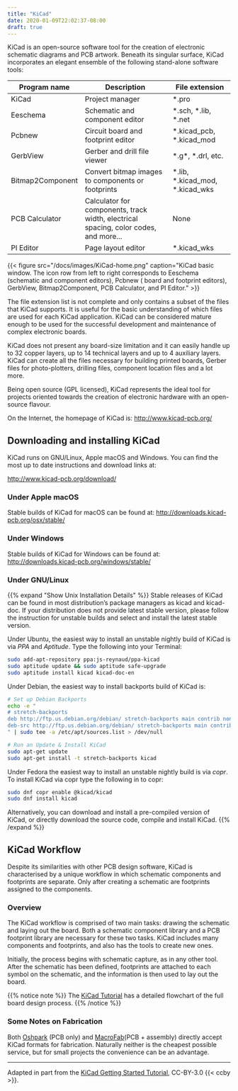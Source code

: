 ```yaml
---
title: "KiCad"
date: 2020-01-09T22:02:37-08:00
draft: true
---
```



KiCad is an open-source software tool for the creation of electronic schematic diagrams and PCB artwork. 
Beneath its singular surface, KiCad incorporates an elegant ensemble of the following stand-alone software tools:

| Program name | Description | File extension |
| ------------ | ----------- | -------------- |
| KiCad | Project manager | *.pro |
| Eeschema | Schematic and component editor | *.sch, *.lib, *.net |
| Pcbnew | Circuit board and footprint editor | *.kicad_pcb, *.kicad_mod |
| GerbView | Gerber and drill file viewer | \*.g\*, *.drl, etc. |
| Bitmap2Component | Convert bitmap images to components or footprints | *.lib, *.kicad_mod, *.kicad_wks |
| PCB Calculator | Calculator for components, track width, electrical spacing, color codes, and more... | None |
| Pl Editor | Page layout editor | *.kicad_wks |


{{< figure src="/docs/images/KiCad-home.png" caption="KiCad basic window.  The icon row from left to right corresponds to Eeschema (schematic and component editors), Pcbnew ( board and footprint editors), GerbView, Bitmap2Component, PCB Calculator, and Pl Editor." >}}


The file extension list is not complete and only contains a subset of the files that KiCad supports. It is useful for the basic understanding of which files are used for each KiCad application.
KiCad can be considered mature enough to be used for the successful development and maintenance of complex electronic boards.

KiCad does not present any board-size limitation and it can easily handle up to 32 copper layers, up to 14 technical layers and up to 4 auxiliary layers. KiCad can create all the files necessary for building printed boards, Gerber files for photo-plotters, drilling files, component location files and a lot more.

Being open source (GPL licensed), KiCad represents the ideal tool for projects oriented towards the creation of electronic hardware with an open-source flavour.

On the Internet, the homepage of KiCad is: http://www.kicad-pcb.org/

## Downloading and installing KiCad
KiCad runs on GNU/Linux, Apple macOS and Windows. You can find the most up to date instructions and download links at:

http://www.kicad-pcb.org/download/

### Under Apple macOS
Stable builds of KiCad for macOS can be found at: http://downloads.kicad-pcb.org/osx/stable/

### Under Windows
Stable builds of KiCad for Windows can be found at: http://downloads.kicad-pcb.org/windows/stable/

### Under GNU/Linux
{{% expand "Show Unix Installation Details" %}} 
Stable releases of KiCad can be found in most distribution’s package managers as kicad and kicad-doc. If your distribution does not provide latest stable version, please follow the instruction for unstable builds and select and install the latest stable version.

Under Ubuntu, the easiest way to install an unstable nightly build of KiCad is via _PPA_ and _Aptitude_. Type the following into your Terminal:

```bash
sudo add-apt-repository ppa:js-reynaud/ppa-kicad
sudo aptitude update && sudo aptitude safe-upgrade
sudo aptitude install kicad kicad-doc-en
```

Under Debian, the easiest way to install backports build of KiCad is:

```sh
# Set up Debian Backports
echo -e "
# stretch-backports
deb http://ftp.us.debian.org/debian/ stretch-backports main contrib non-free
deb-src http://ftp.us.debian.org/debian/ stretch-backports main contrib non-free
" | sudo tee -a /etc/apt/sources.list > /dev/null

# Run an Update & Install KiCad
sudo apt-get update
sudo apt-get install -t stretch-backports kicad
```

Under Fedora the easiest way to install an unstable nightly build is via _copr_. To install KiCad via copr type the following in to copr:

```sh
sudo dnf copr enable @kicad/kicad
sudo dnf install kicad
```

Alternatively, you can download and install a pre-compiled version of KiCad, or directly download the source code, compile and install KiCad.
{{% /expand %}}


## KiCad Workflow
Despite its similarities with other PCB design software, KiCad is characterised by a unique workflow in which schematic components and footprints are separate. Only after creating a schematic are footprints assigned to the components.

### Overview
The KiCad workflow is comprised of two main tasks: drawing the schematic and laying out the board. Both a schematic component library and a PCB footprint library are necessary for these two tasks. KiCad includes many components and footprints, and also has the tools to create new ones.

Initially, the process begins with schematic capture, as in any other tool.  After the schematic has been defined, footprints are attached to each symbol on the schematic, and the information is then used to lay out the board.

{{% notice note %}}
The [KiCad Tutorial](https://docs.kicad-pcb.org/5.1.5/en/getting_started_in_kicad/getting_started_in_kicad.html#kicad-work-flow-overview) has a detailed flowchart of the full board design process.
{{% /notice %}}

### Some Notes on Fabrication
Both [Oshpark](https://oshpark.com/) (PCB only) and [MacroFab](https://macrofab.com/)(PCB + assembly) directly accept KiCad formats for fabrication. Naturally neither is the cheapest possible service, but for small projects the convenience can be an advantage.


---
Adapted in part from the [KiCad Getting Started Tutorial](https://docs.kicad-pcb.org/5.1.5/en/getting_started_in_kicad/getting_started_in_kicad.html), CC-BY-3.0 {{< ccby >}}.